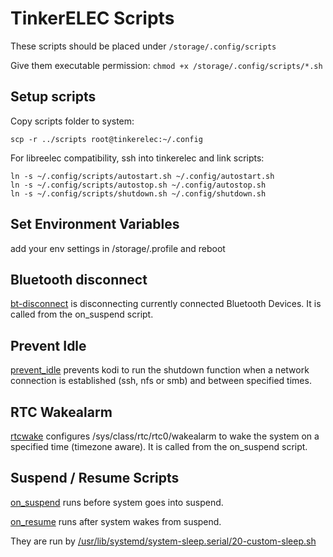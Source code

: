 # TinkerELEC Scripts

These scripts should be placed under `/storage/.config/scripts`

Give them executable permission: `chmod +x /storage/.config/scripts/*.sh`

## Setup scripts

Copy scripts folder to system:
```
scp -r ../scripts root@tinkerelec:~/.config
```

For libreelec compatibility, ssh into tinkerelec and link scripts:
```
ln -s ~/.config/scripts/autostart.sh ~/.config/autostart.sh
ln -s ~/.config/scripts/autostop.sh ~/.config/autostop.sh
ln -s ~/.config/scripts/shutdown.sh ~/.config/shutdown.sh
```

## Set Environment Variables

add your env settings in /storage/.profile and reboot

## Bluetooth disconnect

[bt-disconnect](bt-disconnect.sh) is disconnecting currently connected Bluetooth Devices. It is called from the on_suspend script.

## Prevent Idle

[prevent_idle](prevent_idle.sh) prevents kodi to run the shutdown function when a network connection is established (ssh, nfs or smb) and between specified times.

## RTC Wakealarm

[rtcwake](rtcwake.sh) configures /sys/class/rtc/rtc0/wakealarm to wake the system on a specified time (timezone aware). It is called from the on_suspend script.

## Suspend / Resume Scripts

[on_suspend](on_suspend.sh) runs before system goes into suspend.

[on_resume](on_resume.sh) runs after system wakes from suspend.

They are run by [/usr/lib/systemd/system-sleep.serial/20-custom-sleep.sh](https://github.com/s7a7ic/TinkerELEC/blob/te-kodi21/packages/mediacenter/kodi/sleep.d.serial/20-custom-sleep.sh)
